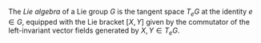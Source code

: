 The *Lie algebra* of a Lie group $G$ is the tangent space $T_e G$ at the identity $e \in G$, equipped with the Lie bracket $[X, Y]$ given by the commutator of the left-invariant vector fields generated by $X, Y \in T_e G$.
